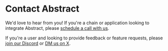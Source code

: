 # Contact Abstract

We'd love to hear from you! If you're a chain or application looking to integrate Abstract, please [schedule a call with us](https://meet.abstract.money).

If you're a user and looking to provide feedback or feature requests, please [join our Discord](http://discord.gg/uch3Tq3aym) or [DM us on X](https://x.com/AbstractSDK).
